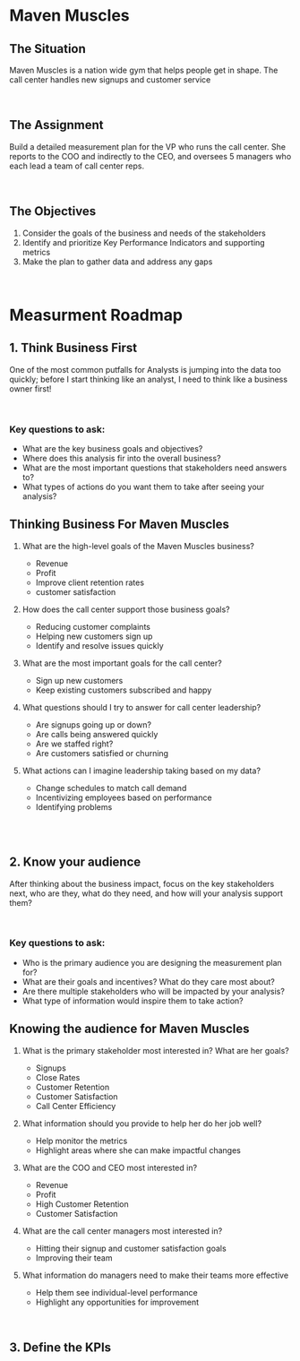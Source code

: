 # Maven Muscles

## The Situation
Maven Muscles is a nation wide gym that helps people get in shape. The call center handles new signups and customer service

<br>

## The Assignment 
Build a detailed measurement plan for the VP who runs the call center. She reports to the COO and indirectly to the CEO, and oversees 5 managers who each lead a team of call center reps.

<br>

## The Objectives
1. Consider the goals of the business and needs of the stakeholders
2. Identify and prioritize Key Performance Indicators and supporting metrics
3. Make the plan to gather data and address any gaps

<br>

# Measurment Roadmap
## 1. Think Business First
   One of the most common putfalls for Analysts is jumping into the data too quickly; before I start thinking like an analyst, I need to think like a business owner first!

<br>

### Key questions to ask:
  - What are the key business goals and objectives?
  - Where does this analysis fir into the overall business?
  - What are the most important questions that stakeholders need answers to?
  - What types of actions do you want them to take after seeing your analysis?

## Thinking Business For Maven Muscles
  1. What are the high-level goals of the Maven Muscles business?
     - Revenue
     - Profit
     - Improve client retention rates
     - customer satisfaction
    
  2. How does the call center support those business goals?
     - Reducing customer complaints
     - Helping new customers sign up
     - Identify and resolve issues quickly
     
  3. What are the most important goals for the call center?
     - Sign up new customers
     - Keep existing customers subscribed and happy
     
  4. What questions should I try to answer for call center leadership?
     - Are signups going up or down?
     - Are calls being answered quickly
     - Are we staffed right?
     - Are customers satisfied or churning
     
  5. What actions can I imagine leadership taking based on my data?
     - Change schedules to match call demand
     - Incentivizing employees based on performance
     - Identifying problems

<br>
<br>

## 2. Know your audience
  After thinking about the business impact, focus on the key stakeholders next, who are they, what do they need, and how will your analysis support them?

  <br>

### Key questions to ask:
  - Who is the primary audience you are designing the measurement plan for?
  - What are their goals and incentives? What do they care most about?
  - Are there multiple stakeholders who will be impacted by your analysis?
  - What type of information would inspire them to take action?


## Knowing the audience for Maven Muscles
  1. What is the primary stakeholder most interested in? What are her goals?
     - Signups
     - Close Rates
     - Customer Retention
     - Customer Satisfaction
     - Call Center Efficiency

  2. What information should you provide to help her do her job well?
     - Help monitor the metrics
     - Highlight areas where she can make impactful changes

  3. What are the COO and CEO most interested in?
     - Revenue
     - Profit
     - High Customer Retention
     - Customer Satisfaction

  4. What are the call center managers most interested in?
     - Hitting their signup and customer satisfaction goals
     - Improving their team

  5. What information do managers need to make their teams more effective
     - Help them see individual-level performance
     - Highlight any opportunities for improvement

  <br>

  ## 3. Define the KPIs
  
